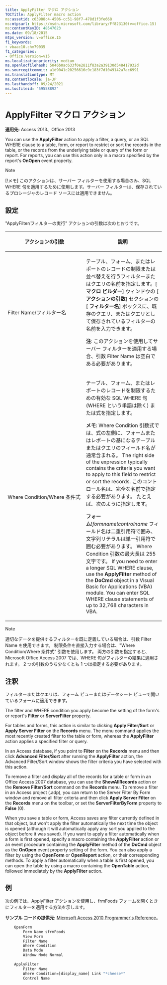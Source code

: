 ```yaml
---
title: ApplyFilter マクロ アクション
TOCTitle: ApplyFilter macro action
ms:assetid: c63988c4-4506-cc51-98f7-478d1f3fe668
ms:mtpsurl: https://msdn.microsoft.com/library/Ff823130(v=office.15)
ms:contentKeyID: 48547623
ms.date: 09/18/2015
mtps_version: v=office.15
f1_keywords:
- vbaac10.chm79035
f1_categories:
- Office.Version=v15
ms.localizationpriority: medium
ms.openlocfilehash: 5046b0ac633f0e2811f83a2a39130d548417932d
ms.sourcegitcommit: a1d9041c20256616c9c183f7d1049142a7ac6991
ms.translationtype: MT
ms.contentlocale: ja-JP
ms.lasthandoff: 09/24/2021
ms.locfileid: "59558892"
---
```

# <a name="applyfilter-macro-action"></a>ApplyFilter マクロ アクション

**適用先:** Access 2013、Office 2013

You can use the **ApplyFilter** action to apply a filter, a query, or an SQL WHERE clause to a table, form, or report to restrict or sort the records in the table, or the records from the underlying table or query of the form or report. For reports, you can use this action only in a macro specified by the report's **OnOpen** event property.

> [!NOTE]
> [!メモ] このアクションは、サーバー フィルターを使用する場合のみ、SQL WHERE 句を適用するために使用します。サーバー フィルターは、保存されているプロシージャのレコード ソースには適用できません。

## <a name="setting"></a>設定

"ApplyFilter/フィルターの実行" アクションの引数は次のとおりです。

<table>
<colgroup>
<col style="width: 50%" />
<col style="width: 50%" />
</colgroup>
<thead>
<tr class="header">
<th><p>アクションの引数</p></th>
<th><p>説明</p></th>
</tr>
</thead>
<tbody>
<tr class="odd">
<td><p>Filter Name/フィルター名</p></td>
<td><p>テーブル、フォーム、またはレポートのレコードの制限または並べ替えを行うフィルターまたはクエリの名前を指定します。[ <strong>マクロ ビルダー</strong>] ウィンドウの [ <strong>アクションの引数</strong>] セクションの [ <strong>フィルター名</strong>] ボックスに、既存のクエリ、またはクエリとして保存されているフィルターの名前を入力できます。  </p><p><strong>注</strong>: このアクションを使用してサーバー フィルターを適用する場合、引数 Filter Name は空白である必要があります。</p></td>
</tr>
<tr class="even">
<td><p>Where Condition/Where 条件式</p></td>
<td><p>テーブル、フォーム、またはレポートのレコードを制限するための有効な SQL WHERE 句 (WHERE という単語は除く) または式を指定します。</p>
<p><b>メモ</b>: Where Condition 引数式では、式の左側に、フォームまたはレポートの基になるテーブルまたはクエリのフィールド名が通常含まれる。 The right side of the expression typically contains the criteria you want to apply to this field to restrict or sort the records. このコントロール名は、完全な名前で指定する必要があります。 たとえば、次のように指定します。</p>
<p><strong>フォーム</strong>!<em>formname</em>!<em>controlname</em> フィールド名は二重引用符で囲み、文字列リテラルは単一引用符で囲む必要があります。 Where Condition 引数の最大長は 255 文字です。 If you need to enter a longer SQL WHERE clause, use the <strong>ApplyFilter</strong> method of the <strong>DoCmd</strong> object in a Visual Basic for Applications (VBA) module. You can enter SQL WHERE clause statements of up to 32,768 characters in VBA.</p></td>
</tr>
</tbody>
</table>

> [!NOTE]
> 適切なデータを提供するフィルターを既に定義している場合は、引数 Filter Name を使用できます。 制限条件を直接入力する場合は、"Where Condition/Where 条件式" 引数を使用します。 両方の引数を指定すると、Microsoft Office Access 2007 では、WHERE 句がフィルターの結果に適用されます。 2 つの引数のうち少なくとも 1 つは指定する必要があります。

## <a name="remarks"></a>注釈

フィルターまたはクエリは、フォーム ビューまたはデータシート ビューで開いているフォームに適用できます。

The filter and WHERE condition you apply become the setting of the form's or report's **Filter** or **ServerFilter** property.

For tables and forms, this action is similar to clicking **Apply Filter/Sort** or **Apply Server Filter** on the **Records** menu. The menu command applies the most recently created filter to the table or form, whereas the **ApplyFilter** action applies a specified filter or query.

In an Access database, if you point to **Filter** on the **Records** menu and then click **Advanced Filter/Sort** after running the **ApplyFilter** action, the Advanced Filter/Sort window shows the filter criteria you have selected with this action.

To remove a filter and display all of the records for a table or form in an Office Access 2007 database, you can use the **ShowAllRecords** action or the **Remove Filter/Sort** command on the **Records** menu. To remove a filter in an Access project (.adp), you can return to the Server Filter By Form window and remove all filter criteria and then click **Apply Server Filter** on the **Records** menu on the toolbar, or set the **ServerFilterByForm** property to **False** (0).

When you save a table or form, Access saves any filter currently defined in that object, but won't apply the filter automatically the next time the object is opened (although it will automatically apply any sort you applied to the object before it was saved). If you want to apply a filter automatically when a form is first opened, specify a macro containing the **ApplyFilter** action or an event procedure containing the **ApplyFilter** method of the **DoCmd** object as the **OnOpen** event property setting of the form. You can also apply a filter by using the **OpenForm** or **OpenReport** action, or their corresponding methods. To apply a filter automatically when a table is first opened, you can open the table by using a macro containing the **OpenTable** action, followed immediately by the **ApplyFilter** action.

## <a name="example"></a>例

次の例では、ApplyFilter アクションを使用し、frmFoods フォームを開くときにフィルターを適用する方法を示します。

**サンプル コードの提供元:** [Microsoft Access 2010 Programmer's Reference](https://www.amazon.com/Microsoft-Access-2010-Programmers-Reference/dp/8126528125)。

```vb
    OpenForm
        Form Name sfrmFoods
        View Form
        Filter Name
        Where Condition
        Data Mode
        Window Mode Normal
    
    ApplyFilter
        Filter Name
        Where Condition=[display_name] Link "*cheese*"
        Control Name
```



